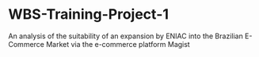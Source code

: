 # WBS-Training-Project-1
An analysis of the suitability of an expansion by ENIAC into the Brazilian E-Commerce Market via the e-commerce platform Magist
